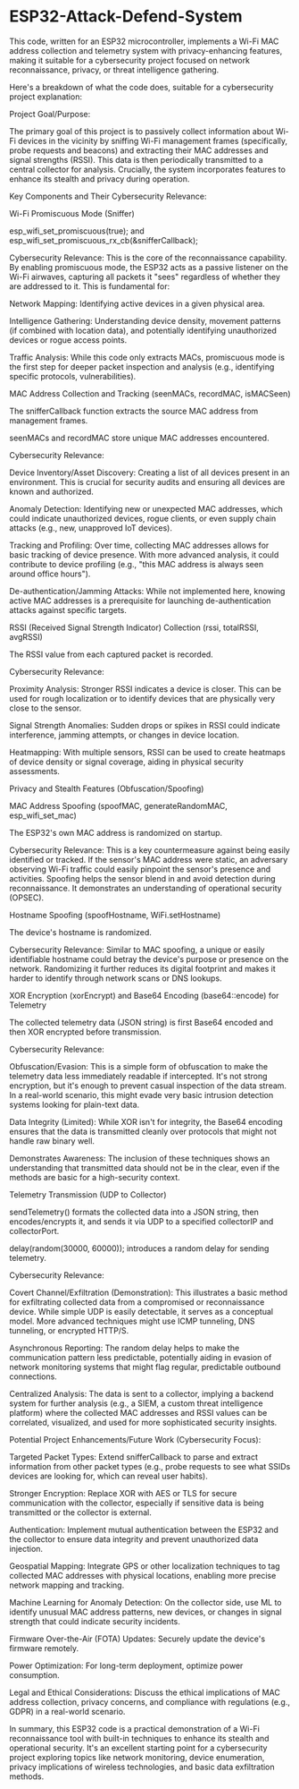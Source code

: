 # ESP32-Attack-Defend-System

This code, written for an ESP32 microcontroller, implements a Wi-Fi MAC address collection and telemetry system with privacy-enhancing features, making it suitable for a cybersecurity project focused on network reconnaissance, privacy, or threat intelligence gathering.

Here's a breakdown of what the code does, suitable for a cybersecurity project explanation:

Project Goal/Purpose:

The primary goal of this project is to passively collect information about Wi-Fi devices in the vicinity by sniffing Wi-Fi management frames (specifically, probe requests and beacons) and extracting their MAC addresses and signal strengths (RSSI). This data is then periodically transmitted to a central collector for analysis. Crucially, the system incorporates features to enhance its stealth and privacy during operation.

Key Components and Their Cybersecurity Relevance:

Wi-Fi Promiscuous Mode (Sniffer)

esp_wifi_set_promiscuous(true); and esp_wifi_set_promiscuous_rx_cb(&snifferCallback);

Cybersecurity Relevance: This is the core of the reconnaissance capability. By enabling promiscuous mode, the ESP32 acts as a passive listener on the Wi-Fi airwaves, capturing all packets it "sees" regardless of whether they are addressed to it. This is fundamental for:

Network Mapping: Identifying active devices in a given physical area.

Intelligence Gathering: Understanding device density, movement patterns (if combined with location data), and potentially identifying unauthorized devices or rogue access points.

Traffic Analysis: While this code only extracts MACs, promiscuous mode is the first step for deeper packet inspection and analysis (e.g., identifying specific protocols, vulnerabilities).

MAC Address Collection and Tracking (seenMACs, recordMAC, isMACSeen)

The snifferCallback function extracts the source MAC address from management frames.

seenMACs and recordMAC store unique MAC addresses encountered.

Cybersecurity Relevance:

Device Inventory/Asset Discovery: Creating a list of all devices present in an environment. This is crucial for security audits and ensuring all devices are known and authorized.

Anomaly Detection: Identifying new or unexpected MAC addresses, which could indicate unauthorized devices, rogue clients, or even supply chain attacks (e.g., new, unapproved IoT devices).

Tracking and Profiling: Over time, collecting MAC addresses allows for basic tracking of device presence. With more advanced analysis, it could contribute to device profiling (e.g., "this MAC address is always seen around office hours").

De-authentication/Jamming Attacks: While not implemented here, knowing active MAC addresses is a prerequisite for launching de-authentication attacks against specific targets.

RSSI (Received Signal Strength Indicator) Collection (rssi, totalRSSI, avgRSSI)

The RSSI value from each captured packet is recorded.

Cybersecurity Relevance:

Proximity Analysis: Stronger RSSI indicates a device is closer. This can be used for rough localization or to identify devices that are physically very close to the sensor.

Signal Strength Anomalies: Sudden drops or spikes in RSSI could indicate interference, jamming attempts, or changes in device location.

Heatmapping: With multiple sensors, RSSI can be used to create heatmaps of device density or signal coverage, aiding in physical security assessments.

Privacy and Stealth Features (Obfuscation/Spoofing)

MAC Address Spoofing (spoofMAC, generateRandomMAC, esp_wifi_set_mac)

The ESP32's own MAC address is randomized on startup.

Cybersecurity Relevance: This is a key countermeasure against being easily identified or tracked. If the sensor's MAC address were static, an adversary observing Wi-Fi traffic could easily pinpoint the sensor's presence and activities. Spoofing helps the sensor blend in and avoid detection during reconnaissance. It demonstrates an understanding of operational security (OPSEC).

Hostname Spoofing (spoofHostname, WiFi.setHostname)

The device's hostname is randomized.

Cybersecurity Relevance: Similar to MAC spoofing, a unique or easily identifiable hostname could betray the device's purpose or presence on the network. Randomizing it further reduces its digital footprint and makes it harder to identify through network scans or DNS lookups.

XOR Encryption (xorEncrypt) and Base64 Encoding (base64::encode) for Telemetry

The collected telemetry data (JSON string) is first Base64 encoded and then XOR encrypted before transmission.

Cybersecurity Relevance:

Obfuscation/Evasion: This is a simple form of obfuscation to make the telemetry data less immediately readable if intercepted. It's not strong encryption, but it's enough to prevent casual inspection of the data stream. In a real-world scenario, this might evade very basic intrusion detection systems looking for plain-text data.

Data Integrity (Limited): While XOR isn't for integrity, the Base64 encoding ensures that the data is transmitted cleanly over protocols that might not handle raw binary well.

Demonstrates Awareness: The inclusion of these techniques shows an understanding that transmitted data should not be in the clear, even if the methods are basic for a high-security context.

Telemetry Transmission (UDP to Collector)

sendTelemetry() formats the collected data into a JSON string, then encodes/encrypts it, and sends it via UDP to a specified collectorIP and collectorPort.

delay(random(30000, 60000)); introduces a random delay for sending telemetry.

Cybersecurity Relevance:

Covert Channel/Exfiltration (Demonstration): This illustrates a basic method for exfiltrating collected data from a compromised or reconnaissance device. While simple UDP is easily detectable, it serves as a conceptual model. More advanced techniques might use ICMP tunneling, DNS tunneling, or encrypted HTTP/S.

Asynchronous Reporting: The random delay helps to make the communication pattern less predictable, potentially aiding in evasion of network monitoring systems that might flag regular, predictable outbound connections.

Centralized Analysis: The data is sent to a collector, implying a backend system for further analysis (e.g., a SIEM, a custom threat intelligence platform) where the collected MAC addresses and RSSI values can be correlated, visualized, and used for more sophisticated security insights.

Potential Project Enhancements/Future Work (Cybersecurity Focus):

Targeted Packet Types: Extend snifferCallback to parse and extract information from other packet types (e.g., probe requests to see what SSIDs devices are looking for, which can reveal user habits).

Stronger Encryption: Replace XOR with AES or TLS for secure communication with the collector, especially if sensitive data is being transmitted or the collector is external.

Authentication: Implement mutual authentication between the ESP32 and the collector to ensure data integrity and prevent unauthorized data injection.

Geospatial Mapping: Integrate GPS or other localization techniques to tag collected MAC addresses with physical locations, enabling more precise network mapping and tracking.

Machine Learning for Anomaly Detection: On the collector side, use ML to identify unusual MAC address patterns, new devices, or changes in signal strength that could indicate security incidents.

Firmware Over-the-Air (FOTA) Updates: Securely update the device's firmware remotely.

Power Optimization: For long-term deployment, optimize power consumption.

Legal and Ethical Considerations: Discuss the ethical implications of MAC address collection, privacy concerns, and compliance with regulations (e.g., GDPR) in a real-world scenario.

In summary, this ESP32 code is a practical demonstration of a Wi-Fi reconnaissance tool with built-in techniques to enhance its stealth and operational security. It's an excellent starting point for a cybersecurity project exploring topics like network monitoring, device enumeration, privacy implications of wireless technologies, and basic data exfiltration methods.
